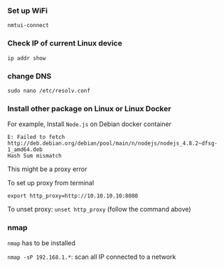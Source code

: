 ### Set up WiFi

```
nmtui-connect
```

### Check IP of current Linux device

```
ip addr show
```

### change DNS

```shell
sudo nano /etc/resolv.conf
```

### Install other package on Linux or Linux Docker

For example, Install ``Node.js`` on Debian docker container

```
E: Failed to fetch http://deb.debian.org/debian/pool/main/n/nodejs/nodejs_4.8.2~dfsg-1_amd64.deb
Hash Sum mismatch
```

This might be a proxy error

To set up proxy from terminal

```shell
export http_proxy=http://10.10.10.10:8080
```

To unset proxy: ``unset http_proxy`` (follow the command above)

### nmap

``nmap`` has to be installed

``nmap -sP 192.168.1.*``: scan all IP connected to a network
